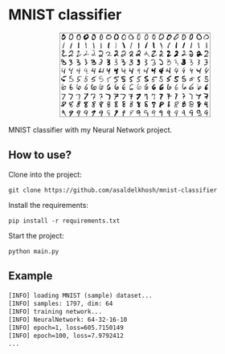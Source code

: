 # MNIST classifier

<p align="center">
    <img src=".github/readme/logo.png" width="300" alt="logo" />
</p>

MNIST classifier with my Neural Network project.

## How to use?
Clone into the project:
```shell
git clone https://github.com/asaldelkhosh/mnist-classifier
```

Install the requirements:
```shell
pip install -r requirements.txt
```

Start the project:
```shell
python main.py
```

## Example
```shell
[INFO] loading MNIST (sample) dataset...
[INFO] samples: 1797, dim: 64
[INFO] training network...
[INFO] NeuralNetwork: 64-32-16-10
[INFO] epoch=1, loss=605.7150149
[INFO] epoch=100, loss=7.9792412
...
```
